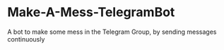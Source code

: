 # Make-A-Mess-TelegramBot
A bot to make some mess in the Telegram Group, by sending messages continuously
